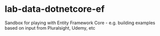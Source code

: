 # lab-data-dotnetcore-ef
Sandbox for playing with Entity Framework Core - e.g. building examples based on input from Pluralsight, Udemy, etc
